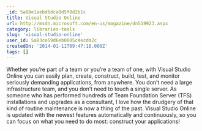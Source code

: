 ```yaml
---
_id: 5a88e1aebd6dca0d5f0d2b1c
title: Visual Studio Online
url: http://msdn.microsoft.com/en-us/magazine/dn519923.aspx
category: libraries-tools
slug: 'visual-studio-online'
user_id: 5a83ce59d6eb0005c4ecda2c
createdOn: '2014-01-11T09:47:18.000Z'
tags: []
---
```


Whether you’re part of a team or you’re a team of one, with Visual Studio Online you can easily plan, create, construct, build, test, and monitor seriously demanding applications, from anywhere. You don’t need a large infrastructure team, and you don’t need to touch a single server. As someone who has performed hundreds of Team Foundation Server (TFS) installations and upgrades as a consultant, I love how the drudgery of that kind of routine maintenance is now a thing of the past. Visual Studio Online is updated with the newest features automatically and continuously, so you can focus on what you need to do most: construct your applications!
